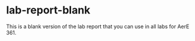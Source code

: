 # lab-report-blank
This is a blank version of the lab report that you can use in all labs for AerE 361.

